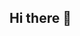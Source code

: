 ## Hi there 👋

<!--
**rohithage/rohithage** is a ✨ _special_ ✨ repository because its `README.md` (this file) appears on your GitHub profile.

Here are some ideas to get you started:
🚀 About Me
- 🔭 I’m currently working on learning Python
- 🌱 I’m currently learning Cybersecurity
- 👯 I’m looking to collaborate on open-source projects
- 🤔 I’m looking for help with ...
- 💬 Ask me about Python, git, Linux, Networking, Cybersecurity
- 📫 How to reach me: rohithage@gmail.com

🛠️ Skills
- Python
- Git and GitHub
- Linux basics
- Cybersecurity Fundamentals
-->
